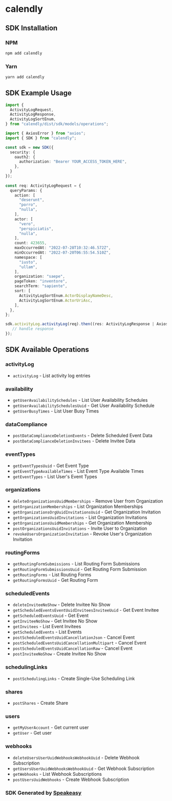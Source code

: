 # calendly

<!-- Start SDK Installation -->
## SDK Installation

### NPM

```bash
npm add calendly
```

### Yarn

```bash
yarn add calendly
```
<!-- End SDK Installation -->

## SDK Example Usage
<!-- Start SDK Example Usage -->
```typescript
import {
  ActivityLogRequest,
  ActivityLogResponse,
  ActivityLogSortEnum,
} from "calendly/dist/sdk/models/operations";

import { AxiosError } from "axios";
import { SDK } from "calendly";

const sdk = new SDK({
  security: {
    oauth2: {
      authorization: "Bearer YOUR_ACCESS_TOKEN_HERE",
    },
  }
});
    
const req: ActivityLogRequest = {
  queryParams: {
    action: [
      "deserunt",
      "porro",
      "nulla",
    ],
    actor: [
      "vero",
      "perspiciatis",
      "nulla",
    ],
    count: 423655,
    maxOccurredAt: "2022-07-28T10:32:46.572Z",
    minOccurredAt: "2022-07-20T06:55:54.510Z",
    namespace: [
      "iusto",
      "ullam",
    ],
    organization: "saepe",
    pageToken: "inventore",
    searchTerm: "sapiente",
    sort: [
      ActivityLogSortEnum.ActorDisplayNameDesc,
      ActivityLogSortEnum.ActorUriAsc,
    ],
  },
};

sdk.activityLog.activityLog(req).then((res: ActivityLogResponse | AxiosError) => {
   // handle response
});
```
<!-- End SDK Example Usage -->

<!-- Start SDK Available Operations -->
## SDK Available Operations


### activityLog

* `activityLog` - List activity log entries

### availability

* `getUserAvailabilitySchedules` - List User Availability Schedules
* `getUserAvailabilitySchedulesUuid` - Get User Availability Schedule
* `getUserBusyTimes` - List User Busy Times

### dataCompliance

* `postDataComplianceDeletionEvents` - Delete Scheduled Event Data
* `postDataComplianceDeletionInvitees` - Delete Invitee Data

### eventTypes

* `getEventTypesUuid` - Get Event Type
* `getEventTypeAvailableTimes` - List Event Type Available Times
* `getEventTypes` - List User's Event Types

### organizations

* `deleteOrganizationsUuidMemberships` - Remove User from Organization
* `getOrganizationMemberships` - List Organization Memberships
* `getOrganizationsOrgUuidInvitationsUuid` - Get Organization Invitation
* `getOrganizationsUuidInvitations` - List Organization Invitations
* `getOrganizationsUuidMemberships` - Get Organization Membership
* `postOrganizationsUuidInvitations` - Invite User to Organization
* `revokeUsersOrganizationInvitation` - Revoke User's Organization Invitation

### routingForms

* `getRoutingFormSubmissions` - List Routing Form Submissions
* `getRoutingFormSubmissionsUuid` - Get Routing Form Submission
* `getRoutingForms` - List Routing Forms
* `getRoutingFormsUuid` - Get Routing Form

### scheduledEvents

* `deleteInviteeNoShow` - Delete Invitee No Show
* `getScheduledEventsEventUuidInviteesInviteeUuid` - Get Event Invitee
* `getScheduledEventsUuid` - Get Event
* `getInviteeNoShow` - Get Invitee No Show
* `getInvitees` - List Event Invitees
* `getScheduledEvents` - List Events
* `postScheduledEventsUuidCancellationJson` - Cancel Event
* `postScheduledEventsUuidCancellationMultipart` - Cancel Event
* `postScheduledEventsUuidCancellationRaw` - Cancel Event
* `postInviteeNoShow` - Create Invitee No Show

### schedulingLinks

* `postSchedulingLinks` - Create Single-Use Scheduling Link

### shares

* `postShares` - Create Share

### users

* `getMyUserAccount` - Get current user
* `getUser` - Get user

### webhooks

* `deleteUsersUserUuidWebhooksWebhookUuid` - Delete Webhook Subscription
* `getUsersUserUuidWebhooksWebhookUuid` - Get Webhook Subscription
* `getWebhooks` - List Webhook Subscriptions
* `postUsersUuidWebhooks` - Create Webhook Subscription
<!-- End SDK Available Operations -->

### SDK Generated by [Speakeasy](https://docs.speakeasyapi.dev/docs/using-speakeasy/client-sdks)
